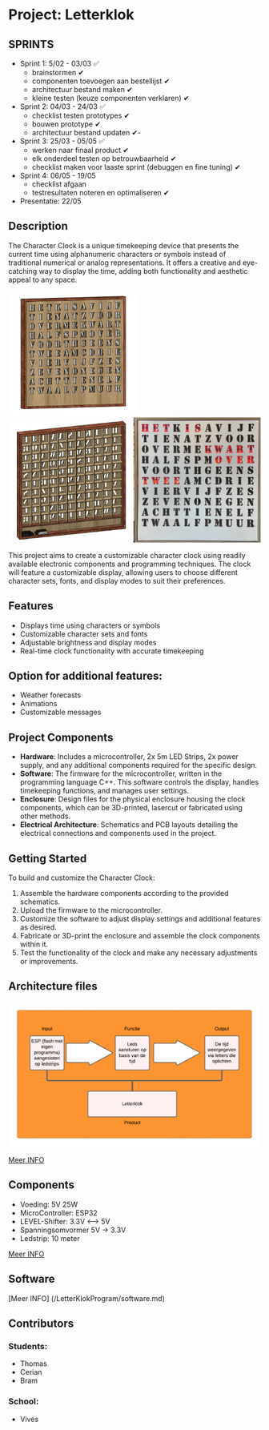 # Project: Letterklok 

## SPRINTS
- Sprint 1: 5/02 - 03/03 ✅
    - brainstormen    ✔
    - componenten toevoegen aan bestellijst    ✔
    - architectuur bestand maken    ✔
    - kleine testen (keuze componenten verklaren)    ✔
- Sprint 2: 04/03 - 24/03 ✅
    - checklist testen prototypes    ✔
    - bouwen prototype ✔   
    - architectuur bestand updaten ✔-
- Sprint 3: 25/03 - 05/05 ✅
    - werken naar finaal product ✔
    - elk onderdeel testen op betrouwbaarheid ✔
    - checklist maken voor laaste sprint (debuggen en fine tuning) ✔
- Sprint 4: 06/05 - 19/05
    - checklist afgaan
    - testresultaten noteren en optimaliseren ✔
- Presentatie: 22/05


## Description
The Character Clock is a unique timekeeping device that presents the current time using alphanumeric characters or symbols instead of traditional numerical or analog representations. It offers a creative and eye-catching way to display the time, adding both functionality and aesthetic appeal to any space.

<img src="/LetterKlok_FacePlate/Foto's/LetterClock.png" alt="Character Clock" height="250" ><img src="/LetterKlok_FacePlate/Foto's/LTRCLCK.png" alt="Character Clock" height="250"><img src="/LetterKlok_FacePlate/Foto's/IMG_4719.jpg" alt="Character Clock" height="250">




This project aims to create a customizable character clock using readily available electronic components and programming techniques. The clock will feature a customizable display, allowing users to choose different character sets, fonts, and display modes to suit their preferences.


## Features
- Displays time using characters or symbols
- Customizable character sets and fonts
- Adjustable brightness and display modes
- Real-time clock functionality with accurate timekeeping

## Option for additional features:
- Weather forecasts 
- Animations
- Customizable messages

## Project Components
- **Hardware**: Includes a microcontroller, 2x 5m LED Strips, 2x power supply, and any additional components required for the specific design.
- **Software**: The firmware for the microcontroller, written in the programming language C++. This software controls the display, handles timekeeping functions, and manages user settings.
- **Enclosure**: Design files for the physical enclosure housing the clock components, which can be 3D-printed, lasercut or fabricated using other methods.
- **Electrical Architecture**: Schematics and PCB layouts detailing the electrical connections and components used in the project.

## Getting Started
To build and customize the Character Clock:
1. Assemble the hardware components according to the provided schematics.
2. Upload the firmware to the microcontroller.
3. Customize the software to adjust display settings and additional features as desired.
4. Fabricate or 3D-print the enclosure and assemble the clock components within it.
5. Test the functionality of the clock and make any necessary adjustments or improvements.

## Architecture files 

![Architecture file](/Architectuur/Foto's/Input-Functie-Output.png)

[Meer INFO](/Architectuur/Architecture.md)

## Components

-    Voeding: 5V 25W
-    MicroController: ESP32
-    LEVEL-Shifter: 3.3V <--> 5V
-    Spanningsomvormer 5V -> 3.3V
-    Ledstrip: 10 meter

[Meer INFO](/Componenten/components.md)


## Software


[Meer INFO] (/LetterKlokProgram/software.md)

## Contributors

### Students:
- Thomas
- Cerian
- Bram

### School:
- Vives

